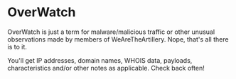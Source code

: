 OverWatch
=========

OverWatch is just a term for malware/malicious traffic or other unusual observations made by members of WeAreTheArtillery. Nope, that's all there is to it. 

You'll get IP addresses, domain names, WHOIS data, payloads, characteristics and/or other notes as applicable. Check back often!
